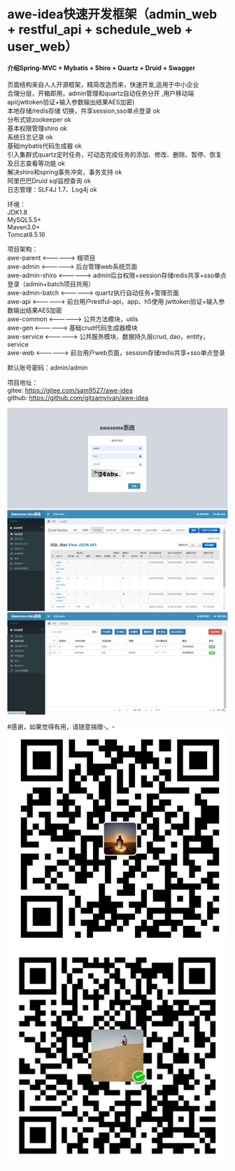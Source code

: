 # awe-idea快速开发框架（admin_web + restful_api + schedule_web + user_web）

#### 介绍Spring-MVC + Mybatis + Shiro + Quartz + Druid + Swagger

页面结构来自人人开源框架，精简改造而来，快速开发,适用于中小企业  
合理分层，开箱即用，admin管理和quartz自动任务分开 ,用户移动端api(jwttoken验证+输入参数输出结果AES加密)  
本地存储/redis存储 切换，共享session,sso单点登录   ok  
分布式锁zookeeper     ok  
基本权限管理shiro     ok  
系统日志记录          ok  
基础mybatis代码生成器  ok  
引入集群式quartz定时任务，可动态完成任务的添加、修改、删除、暂停、恢复及日志查看等功能  ok  
解决shiro和spring事务冲突，事务支持  ok  
阿里巴巴Druid sql监控查询  ok  
日志管理：SLF4J 1.7、Log4j ok  

环境：  
JDK1.8  
MySQL5.5+  
Maven3.0+  
Tomcat8.5.16  

项目架构：  
awe-parent        <------> 根项目  
awe-admin         <------> 后台管理web系统页面  
awe-admin-shiro   <------> admin后台权限+session存储redis共享+sso单点登录（admin+batch项目共用）  
awe-admin-batch   <------> quartz执行自动任务+管理页面  
awe-api           <------> 前台用户restful-api，app、h5使用 jwttoken验证+输入参数输出结果AES加密  
awe-common        <------> 公共方法模块，utils  
awe-gen           <------> 基础crud代码生成器模块  
awe-service       <------> 公共服务模块，数据持久层crud, dao，entity，service  
awe-web           <------> 前台用户web页面，session存储redis共享+sso单点登录  


默认账号密码：admin/admin  

项目地址：  
gitee:   https://gitee.com/sam9527/awe-idea  
github:  https://github.com/gitsamyivan/awe-idea 

![](doc/image0.png)
![](doc/image1.png)
![](doc/image2.png)  

#感谢，如果觉得有用，请随意捐赠-。-  
![](doc/ali-pay.jpg)
![](doc/wechat-pay.jpg)








